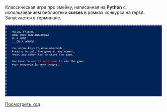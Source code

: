 Классическая игра про змейку, написанная на **Python** c использованием библиотеки **curses** в рамках конкурса на repl.it. Запускается в терминале.

![Project Image](../../assets/images/projects/snake.png)

[Посмотреть код](https://github.com/charlieplanka/snake)